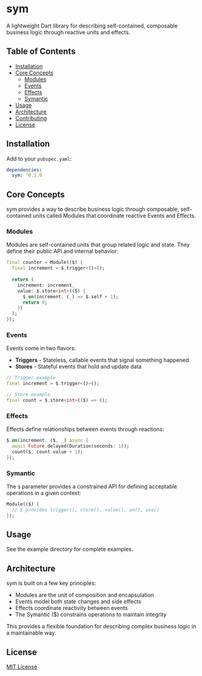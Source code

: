 # sym

A lightweight Dart library for describing self-contained, composable business logic through reactive units and effects.

## Table of Contents
- [Installation](#installation)
- [Core Concepts](#core-concepts)
  - [Modules](#modules)
  - [Events](#events)
  - [Effects](#effects)
  - [Symantic](#symantic)
- [Usage](#usage)
- [Architecture](#architecture)
- [Contributing](#contributing)
- [License](#license)

## Installation

Add to your `pubspec.yaml`:

```yaml
dependencies:
  sym: ^0.1.0
```

## Core Concepts

sym provides a way to describe business logic through composable, self-contained units called Modules that coordinate reactive Events and Effects.

### Modules

Modules are self-contained units that group related logic and state. They define their public API and internal behavior:

```dart
final counter = Module(($) {
  final increment = $.trigger<()>();
  
  return (
    increment: increment,
    value: $.store<int>(($) {
      $.on(increment, (_) => $.self + 1); 
      return 0;
    })
  );
});
```

### Events 

Events come in two flavors:

- **Triggers** - Stateless, callable events that signal something happened
- **Stores** - Stateful events that hold and update data

```dart
// Trigger example
final increment = $.trigger<()>();

// Store example 
final count = $.store<int>(($) => 0);
```

### Effects

Effects define relationships between events through reactions:

```dart
$.on(increment, ($, _) async {
  await Future.delayed(Duration(seconds: 1));
  count($, count.value + 1);
});
```

### Symantic

The `$` parameter provides a constrained API for defining acceptable operations in a given context:

```dart
Module(($) {
  // $ provides trigger(), store(), value(), on(), use()
});
```

## Usage

See the example directory for complete examples.

## Architecture

sym is built on a few key principles:

- Modules are the unit of composition and encapsulation
- Events model both state changes and side effects
- Effects coordinate reactivity between events
- The Symantic ($) constrains operations to maintain integrity

This provides a flexible foundation for describing complex business logic in a maintainable way.

## License

[MIT License](LICENSE)
